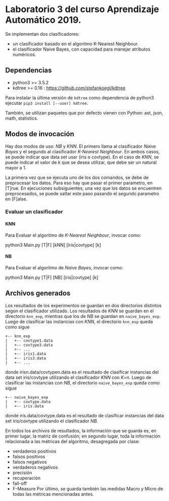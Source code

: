 # Laboratorio 3 del curso Aprendizaje Automático 2019.
Se implementan dos clasificadores:
- un clasificador basado en el algoritmo K-Nearest Neighbour.
- el clasificador Naive Bayes, con capacidad para manejar atributos numéricos.

## Dependencias
* python3 >= 3.5.2
* kdtree >= 0.16 : https://github.com/stefankoegl/kdtree

Para instalar la última versión de `kdtree` como dependencia de python3 ejecutar `pip3 install [--user] kdtree`.

También, se utilizan paquetes que por defecto vienen con Python: ast, json, math, statistics.

## Modos de invocación
Hay dos modos de uso: *NB* y *KNN*. El primero llama al clasificador *Naive Bayes* y el segundo al clasificador *K-Nearest Neighbour*. En ambos casos, se puede indicar que data set usar (iris o covtype). En el caso de *KNN*, se puede indicar el valor de *k* que se desea utilizar, que debe ser un natural mayor a 1.

La primera vez que se ejecuta uno de los dos comandos, se debe de preprocesar los datos. Para eso
hay que pasar el primer parametro, en [T]rue. En ejecuciones subsiguientes, una vez que los
datos se encuentren preprocesados, se puede saltar este paso pasando el segundo parametro en [F]alse.

### Evaluar un clasificador
#### KNN
Para Evaluar el algoritmo de *K-Nearest Neighbour*, invocar como:

python3 Main.py [T|F] [kNN] [iris|covtype] [k]

#### NB
Para Evaluar el algoritmo de *Naive Bayes*, invocar como:

python3 Main.py [T|F] [NB] [iris|covtype] [k]

## Archivos generados
Los resultados de los experimentos se guardan en dos directorios distintos según el clasificador utilizado. Los resultados de *KNN* se guardan en el directorio `knn_exp`, mientras que los de *NB* se guardan en `naive_bayes_exp`.
Luego de clasificar las instancias con *KNN*, el directorio `knn_exp` queda como sigue

```
+-- knn_exp
|   +-- covtype1.data
|   +-- covtype3.data
|   +-- ...
|   +-- iris1.data
|   +-- iris3.data
|   +-- ...
```
donde irisn.data/covtypen.data es el resultado de clasificar instancias del data set iris/covtype utilizando el clasificador *KNN* con *K=n*.
Luego de clasificar las instancias con *NB*, el directorio `naive_bayes_exp` queda como sigue

```
+-- naive_bayes_exp
|   +-- covtype.data
|   +-- iris.data
```
donde iris.data/covtype.data es el resultado de clasificar instancias del data set iris/covtype utilizando el clasificador *NB*.

En todos los archivos de resultados, la información que se guarda es, en primer lugar, la matriz de confusión; en segundo lugar, toda la información relacionada a las métricas del algoritmo, desagregada por clase:
- verdaderos positivos
- falsos positivos
- falsos negativos
- verdaderos negativos
- precisión
- recuperación
- fall-off
- F-Measure
Por último, se guarda también las medidas Macro y Micro de todas las métricas mencionadas antes.
